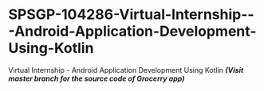 # SPSGP-104286-Virtual-Internship---Android-Application-Development-Using-Kotlin
Virtual Internship - Android Application Development Using Kotlin
*****(Visit master branch for the source code of Grocerry app)*****
